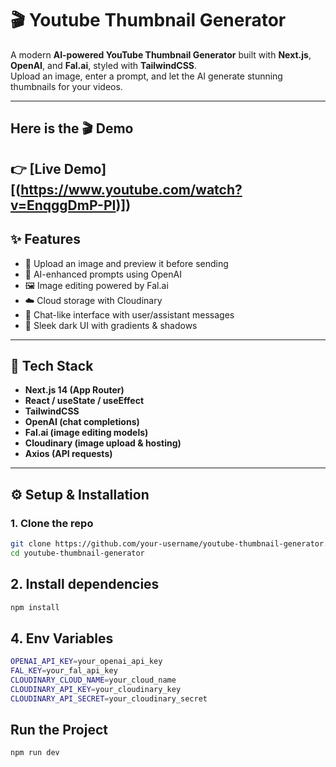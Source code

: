 # 🎬 Youtube Thumbnail Generator

A modern **AI-powered YouTube Thumbnail Generator** built with **Next.js**, **OpenAI**, and **Fal.ai**, styled with **TailwindCSS**.  
Upload an image, enter a prompt, and let the AI generate stunning thumbnails for your videos.  

---
  ## Here is the 🎬 Demo
👉 [Live Demo][(https://www.youtube.com/watch?v=EnqggDmP-PI)])
---

## ✨ Features
- 🎨 Upload an image and preview it before sending  
- 🤖 AI-enhanced prompts using OpenAI  
- 🖼️ Image editing powered by Fal.ai  
- ☁️ Cloud storage with Cloudinary  
- 💬 Chat-like interface with user/assistant messages  
- 🌙 Sleek dark UI with gradients & shadows  

---

## 🚀 Tech Stack
- **Next.js 14 (App Router)**
- **React / useState / useEffect**
- **TailwindCSS**
- **OpenAI (chat completions)**
- **Fal.ai (image editing models)**
- **Cloudinary (image upload & hosting)**
- **Axios (API requests)**

---

## ⚙️ Setup & Installation

### 1. Clone the repo
```bash
git clone https://github.com/your-username/youtube-thumbnail-generator.git
cd youtube-thumbnail-generator
```
## 2. Install dependencies
   ```bash
   npm install
   ```
## 4. Env Variables
 ```bash
OPENAI_API_KEY=your_openai_api_key
FAL_KEY=your_fal_api_key
CLOUDINARY_CLOUD_NAME=your_cloud_name
CLOUDINARY_API_KEY=your_cloudinary_key
CLOUDINARY_API_SECRET=your_cloudinary_secret
```
## Run the Project
```bash
npm run dev
```
